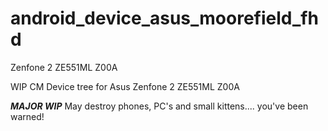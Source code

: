# android_device_asus_moorefield_fhd
Zenfone 2 ZE551ML Z00A

WIP CM Device tree for Asus Zenfone 2 ZE551ML Z00A

***MAJOR WIP***
May destroy phones, PC's and small kittens.... you've been warned!
